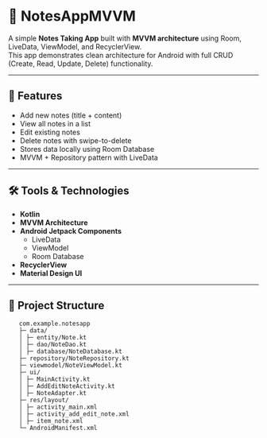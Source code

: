 # 📒 NotesAppMVVM

A simple **Notes Taking App** built with **MVVM architecture** using Room, LiveData, ViewModel, and RecyclerView.  
This app demonstrates clean architecture for Android with full CRUD (Create, Read, Update, Delete) functionality.

---

## 🚀 Features
- Add new notes (title + content)
- View all notes in a list
- Edit existing notes
- Delete notes with swipe-to-delete
- Stores data locally using Room Database
- MVVM + Repository pattern with LiveData

---

## 🛠️ Tools & Technologies
- **Kotlin**
- **MVVM Architecture**
- **Android Jetpack Components**
    - LiveData
    - ViewModel
    - Room Database
- **RecyclerView**
- **Material Design UI**

---

## 📂 Project Structure

       com.example.notesapp
       ├─ data/
       │ ├─ entity/Note.kt
       │ ├─ dao/NoteDao.kt
       │ ├─ database/NoteDatabase.kt
       ├─ repository/NoteRepository.kt
       ├─ viewmodel/NoteViewModel.kt
       ├─ ui/
       │ ├─ MainActivity.kt
       │ ├─ AddEditNoteActivity.kt
       │ ├─ NoteAdapter.kt
       ├─ res/layout/
       │ ├─ activity_main.xml
       │ ├─ activity_add_edit_note.xml
       │ ├─ item_note.xml
       └─ AndroidManifest.xml